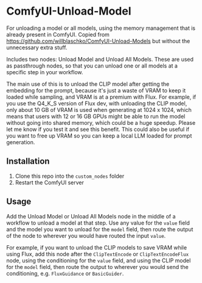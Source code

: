 # ComfyUI-Unload-Model

For unloading a model or all models, using the memory management that is already present in ComfyUI. Copied from https://github.com/willblaschko/ComfyUI-Unload-Models but without the unnecessary extra stuff.

Includes two nodes: Unload Model and Unload All Models. These are used as passthrough nodes, so that you can unload one or all models at a specific step in your workflow.

The main use of this is to unload the CLIP model after getting the embedding for the prompt, because it's just a waste of VRAM to keep it loaded while sampling, and VRAM is at a premium with Flux. For example, if you use the Q4_K_S version of Flux dev, with unloading the CLIP model, only about 10 GB of VRAM is used when generating at 1024 x 1024, which means that users with 12 or 16 GB GPUs might be able to run the model without going into shared memory, which could be a huge speedup. Please let me know if you test it and see this benefit. This could also be useful if you want to free up VRAM so you can keep a local LLM loaded for prompt generation.

## Installation

1. Clone this repo into the `custom_nodes` folder
2. Restart the ComfyUI server

## Usage

Add the Unload Model or Unload All Models node in the middle of a workflow to unload a model at that step. Use any value for the `value` field and the model you want to unload for the `model` field, then route the output of the node to wherever you would have routed the input `value`.

For example, if you want to unload the CLIP models to save VRAM while using Flux, add this node after the `ClipTextEncode` or `ClipTextEncodeFlux` node, using the conditioning for the `value` field, and using the CLIP model for the `model` field, then route the output to wherever you would send the conditioning, e.g. `FluxGuidance` or `BasicGuider`.
